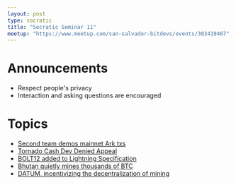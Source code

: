 ```yaml
---
layout: post
type: socratic
title: "Socratic Seminar 11"
meetup: "https://www.meetup.com/san-salvador-bitdevs/events/303419467"
---
```


# Announcements

- Respect people's privacy
- Interaction and asking questions are encouraged

# Topics

- [Second team demos mainnet Ark txs](https://x.com/2ndbtc/status/1838233706454233194)
- [Tornado Cash Dev Denied Appeal](https://www.nobsbitcoin.com/tornado-cash-developer-roman-storm-to-face-criminal-trial-judge-rules/)
- [BOLT12 added to Lightning Specification](https://github.com/lightning/bolts/commit/aed3d28d5a202a0dd7b037fca4c04f58242fa909)
- [Bhutan quietly mines thousands of BTC](https://www.forbes.com/sites/digital-assets/2024/09/17/how-bhutan-quietly-built-750-million-in-bitcoin-holdings/)
- [DATUM, incentivizing the decentralization of mining](https://ocean.xyz/docs/datum)

